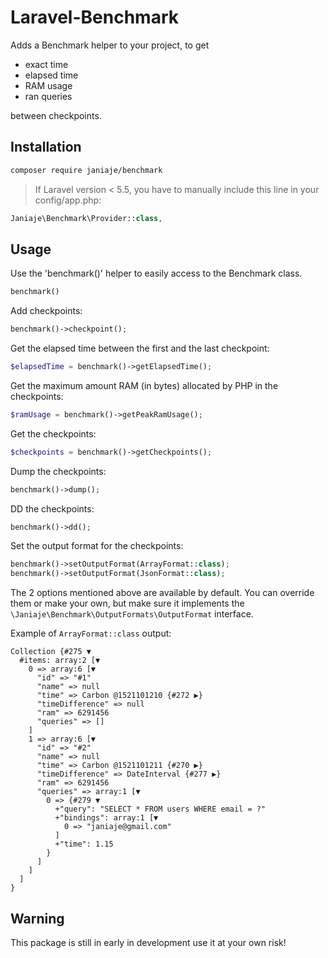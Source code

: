 # Laravel-Benchmark

Adds a Benchmark helper to your project, to get
 * exact time
 * elapsed time
 * RAM usage
 * ran queries

between checkpoints.

## Installation

```bash
composer require janiaje/benchmark
```

> If Laravel version < 5.5, you have to manually include this line in your config/app.php:
```php
Janiaje\Benchmark\Provider::class,
```

## Usage

Use the 'benchmark()' helper to easily access to the Benchmark class.
```php
benchmark()
```

Add checkpoints:
```php
benchmark()->checkpoint();
```

Get the elapsed time between the first and the last checkpoint:
```php
$elapsedTime = benchmark()->getElapsedTime();
```

Get the maximum amount RAM (in bytes) allocated by PHP in the checkpoints:
```php
$ramUsage = benchmark()->getPeakRamUsage();
```

Get the checkpoints:
```php
$checkpoints = benchmark()->getCheckpoints();
```

Dump the checkpoints:
```php
benchmark()->dump();
```

DD the checkpoints:
```php
benchmark()->dd();
```

Set the output format for the checkpoints:
```php
benchmark()->setOutputFormat(ArrayFormat::class);
benchmark()->setOutputFormat(JsonFormat::class);
```
The 2 options mentioned above are available by default.
You can override them or make your own,
but make sure it implements the `\Janiaje\Benchmark\OutputFormats\OutputFormat` interface.

Example of `ArrayFormat::class` output: 
```
Collection {#275 ▼
  #items: array:2 [▼
    0 => array:6 [▼
      "id" => "#1"
      "name" => null
      "time" => Carbon @1521101210 {#272 ▶}
      "timeDifference" => null
      "ram" => 6291456
      "queries" => []
    ]
    1 => array:6 [▼
      "id" => "#2"
      "name" => null
      "time" => Carbon @1521101211 {#270 ▶}
      "timeDifference" => DateInterval {#277 ▶}
      "ram" => 6291456
      "queries" => array:1 [▼
        0 => {#279 ▼
          +"query": "SELECT * FROM users WHERE email = ?"
          +"bindings": array:1 [▼
            0 => "janiaje@gmail.com"
          ]
          +"time": 1.15
        }
      ]
    ]
  ]
}
```

## Warning
This package is still in early in development use it at your own risk!